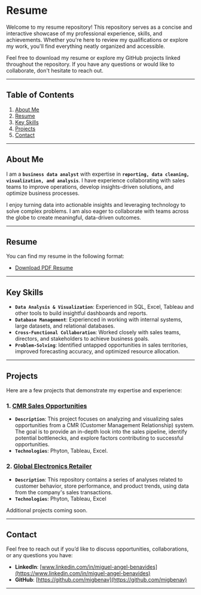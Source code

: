 # Resume
Welcome to my resume repository! This repository serves as a concise and interactive showcase of my professional experience, skills, and achievements. Whether you're here to review my qualifications or explore my work, you'll find everything neatly organized and accessible.

Feel free to download my resume or explore my GitHub projects linked throughout the repository. If you have any questions or would like to collaborate, don't hesitate to reach out.

---

## Table of Contents
1. [About Me](#about-me)
2. [Resume](#resume)
3. [Key Skills](#key-skills)
4. [Projects](#projects)
5. [Contact](#contact)

---

## About Me

I am a **`business data analyst`** with expertise in **`reporting, data cleaning, visualization, and analysis`**. I have experience collaborating with sales teams to improve operations, develop insights-driven solutions, and optimize business processes.  

I enjoy turning data into actionable insights and leveraging technology to solve complex problems. I am also eager to collaborate with teams across the globe to create meaningful, data-driven outcomes.

---

## Resume

You can find my resume in the following format:  

- [Download PDF Resume](https://github.com/migbenav/resume/blob/main/Miguel%20Benavides%20-%20Resume.pdf)  

---

## Key Skills

- **`Data Analysis & Visualization`**: Experienced in SQL, Excel, Tableau and other tools to build insightful dashboards and reports.  
- **`Database Management`**: Experienced in working with internal systems, large datasets, and relational databases.  
- **`Cross-Functional Collaboration`**: Worked closely with sales teams, directors, and stakeholders to achieve business goals.  
- **`Problem-Solving`**: Identified untapped opportunities in sales territories, improved forecasting accuracy, and optimized resource allocation.  

---

## Projects

Here are a few projects that demonstrate my expertise and experience:  

### 1. **[CMR Sales Opportunities](https://github.com/migbenav/Global-Electronics-Retailer)**
- **`Description`**: This project focuses on analyzing and visualizing sales opportunities from a CMR (Customer Management Relationship) system. The goal is to provide an in-depth look into the sales pipeline, identify potential bottlenecks, and explore factors contributing to successful opportunities.
- **`Technologies`**: Phyton, Tableau, Excel.

### 2. **[Global Electronics Retailer](https://github.com/migbenav/Global-Electronics-Retailer)**
- **`Description`**: This repository contains a series of analyses related to customer behavior, store performance, and product trends, using data from the company's sales transactions.
- **`Technologies`**: Phyton, Tableau, Excel

Additional projects coming soon.

---

## Contact

Feel free to reach out if you’d like to discuss opportunities, collaborations, or any questions you have:  

- **LinkedIn**: [www.linkedin.com/in/miguel-angel-benavides](https://www.linkedin.com/in/miguel-angel-benavides) 
- **GitHub**: [https://github.com/migbenav](https://github.com/migbenav)

---
